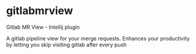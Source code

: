 # gitlabmrview
Gitlab MR View - Intellij plugin

A gitlab pipeline view for your merge requests. Enhances your productivity by letting you skip visiting gitlab after every push

